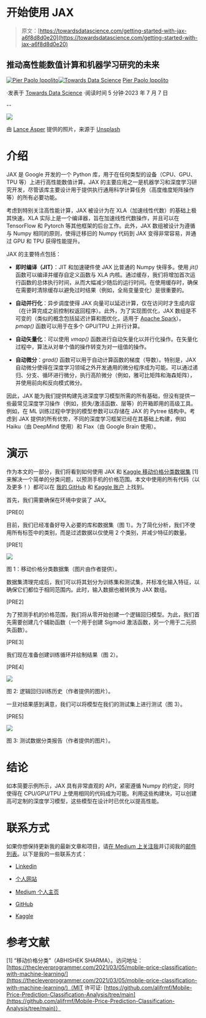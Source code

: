 # 开始使用 JAX

> 原文：[https://towardsdatascience.com/getting-started-with-jax-a6f8d8d0e20](https://towardsdatascience.com/getting-started-with-jax-a6f8d8d0e20)

## 推动高性能数值计算和机器学习研究的未来

[](https://pierpaoloippolito28.medium.com/?source=post_page-----a6f8d8d0e20--------------------------------)[![Pier Paolo Ippolito](../Images/981abb84149adab275473b76bdbde66f.png)](https://pierpaoloippolito28.medium.com/?source=post_page-----a6f8d8d0e20--------------------------------)[](https://towardsdatascience.com/?source=post_page-----a6f8d8d0e20--------------------------------)[![Towards Data Science](../Images/a6ff2676ffcc0c7aad8aaf1d79379785.png)](https://towardsdatascience.com/?source=post_page-----a6f8d8d0e20--------------------------------) [Pier Paolo Ippolito](https://pierpaoloippolito28.medium.com/?source=post_page-----a6f8d8d0e20--------------------------------)

·发表于 [Towards Data Science](https://towardsdatascience.com/?source=post_page-----a6f8d8d0e20--------------------------------) ·阅读时间 5 分钟·2023 年 7 月 7 日

--

![](../Images/17e806ec59ab7110eb1eb8acbdca9117.png)

由 [Lance Asper](https://unsplash.com/@lance_asper?utm_source=medium&utm_medium=referral) 提供的照片，来源于 [Unsplash](https://unsplash.com/?utm_source=medium&utm_medium=referral)

# 介绍

JAX 是 Google 开发的一个 Python 库，用于在任何类型的设备（CPU、GPU、TPU 等）上进行高性能数值计算。JAX 的主要应用之一是机器学习和深度学习研究开发，尽管该库主要设计用于提供执行通用科学计算任务（高度维度矩阵操作等）的所有必要功能。

考虑到特别关注高性能计算，JAX 被设计为在 XLA（加速线性代数）的基础上极其快速。XLA 实际上是一个编译器，旨在加速线性代数操作，并且可以在 TensorFlow 和 Pytorch 等其他框架的后台工作。此外，JAX 数组被设计为遵循与 Numpy 相同的原则，使得迁移旧的 Numpy 代码到 JAX 变得非常容易，并通过 GPU 和 TPU 获得性能提升。

JAX 的主要特点包括：

+   **即时编译（JIT）**：JIT 和加速硬件使 JAX 比普通的 Numpy 快得多。使用 *jit()* 函数可以编译并缓存自定义函数与 XLA 内核。通过缓存，我们将增加首次运行函数的总体执行时间，从而大幅减少随后的运行时间。在使用缓存时，确保在需要时清除缓存以避免过时结果（例如，全局变量变化）是很重要的。

+   **自动并行化**：异步调度使得 JAX 向量可以延迟计算，仅在访问时才生成内容（在计算完成之前控制权返回程序）。此外，为了实现图优化，JAX 数组是不可变的（类似的概念包括延迟计算和图优化，适用于 [Apache Spark](/getting-started-with-apache-spark-cb703e1b3ee9)）。*pmap()* 函数可以用于在多个 GPU/TPU 上并行计算。

+   **自动矢量化**：可以使用 *vmap()* 函数进行自动矢量化以并行化操作。在矢量化过程中，算法从对单个值的操作转变为对一组值的操作。

+   **自动微分**：*grad()* 函数可以用于自动计算函数的梯度（导数）。特别是，JAX 自动微分使得在深度学习领域之外开发通用的微分程序成为可能。可以通过递归、分支、循环进行微分，执行高阶微分（例如，雅可比矩阵和海森矩阵），并使用前向和反向模式微分。

因此，JAX 能为我们提供构建先进深度学习模型所需的所有基础，但没有提供一些最常见深度学习操作（例如，损失/激活函数、层等）的开箱即用的高级工具。例如，在 ML 训练过程中学到的模型参数可以存储在 JAX 的 Pytree 结构中。考虑到 JAX 提供的所有优势，不同的深度学习框架已经在其基础上构建，例如 Haiku（由 DeepMind 使用）和 Flax（由 Google Brain 使用）。

# 演示

作为本文的一部分，我们将看到如何使用 JAX 和 [Kaggle 移动价格分类数据集](https://www.kaggle.com/datasets/iabhishekofficial/mobile-price-classification) [1] 来解决一个简单的分类问题，以预测手机的价格范围。本文中使用的所有代码（以及更多！）都可以在 [我的 GitHub](https://github.com/pierpaolo28) 和 [Kaggle 账户](https://www.kaggle.com/pierpaolo28) 上找到。

首先，我们需要确保在环境中安装了 JAX。

[PRE0]

目前，我们已经准备好导入必要的库和数据集（图 1）。为了简化分析，我们不使用所有标签中的类别，而是过滤数据以仅使用 2 个类别，并减少特征的数量。

[PRE1]

![](../Images/650db3e4167067f50af65e416b5a9563.png)

图 1：移动价格分类数据集（图片由作者提供）。

数据集清理完成后，我们可以将其划分为训练集和测试集，并标准化输入特征，以确保它们都位于相同范围内。此时，输入数据也被转换为 JAX 数组。

[PRE2]

为了预测手机的价格范围，我们将从零开始创建一个逻辑回归模型。为此，我们首先需要创建几个辅助函数（一个用于创建 Sigmoid 激活函数，另一个用于二元损失函数）。

[PRE3]

我们现在准备创建训练循环并绘制结果（图 2）。

[PRE4]

![](../Images/6204d9b6d257691a91df3ceb667ba819.png)

图 2: 逻辑回归训练历史（作者提供的图片）。

一旦对结果感到满意，我们可以将模型在我们的测试集上进行测试（图 3）。

[PRE5]

![](../Images/effce9fd630a04de06c437405e3f83b1.png)

图 3: 测试数据分类报告（作者提供的图片）。

# 结论

如本简要示例所示，JAX 具有非常直观的 API，紧密遵循 Numpy 的约定，同时使得在 CPU/GPU/TPU 上使用相同的代码成为可能。利用这些构建块，可以创建高可定制的深度学习模型，这些模型在设计时已优化以提高性能。

# 联系方式

如果你想保持更新我的最新文章和项目，请[在 Medium 上关注我](https://pierpaoloippolito28.medium.com/subscribe)并订阅我的[邮件列表](http://eepurl.com/gwO-Dr)。以下是我的一些联系方式：

+   [Linkedin](https://uk.linkedin.com/in/pier-paolo-ippolito-202917146)

+   [个人网站](https://pierpaolo28.github.io/)

+   [Medium 个人主页](https://towardsdatascience.com/@pierpaoloippolito28)

+   [GitHub](https://github.com/pierpaolo28)

+   [Kaggle](https://www.kaggle.com/pierpaolo28)

# 参考文献

[1] “移动价格分类”（ABHISHEK SHARMA）。访问地址：[https://thecleverprogrammer.com/2021/03/05/mobile-price-classification-with-machine-learning/](https://thecleverprogrammer.com/2021/03/05/mobile-price-classification-with-machine-learning/)（MIT 许可证: [https://github.com/alifrmf/Mobile-Price-Prediction-Classification-Analysis/tree/main](https://github.com/alifrmf/Mobile-Price-Prediction-Classification-Analysis/tree/main)）
